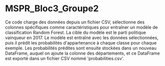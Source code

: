 # MSPR_Bloc3_Groupe2
 Ce code charge des données depuis un fichier CSV, sélectionne des colonnes spécifiques comme caractéristiques
 pour entraîner un modèle de classification Random Forest. La cible du modèle est le parti politique vainqueur en 2017.
 Le modèle est entraîné avec les données sélectionnées, puis il prédit les probabilités d'appartenance à chaque classe
 pour chaque exemple. Les probabilités prédites sont ensuite stockées dans un nouveau DataFrame, auquel on ajoute
 la colonne des départements, et ce DataFrame est exporté dans un fichier CSV nommé 'probabilities.csv'.



